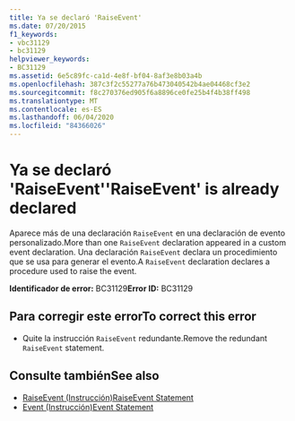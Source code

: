 ```yaml
---
title: Ya se declaró 'RaiseEvent'
ms.date: 07/20/2015
f1_keywords:
- vbc31129
- bc31129
helpviewer_keywords:
- BC31129
ms.assetid: 6e5c89fc-ca1d-4e8f-bf04-8af3e8b03a4b
ms.openlocfilehash: 387c3f2c55277a76b473040542b4ae04468cf3e2
ms.sourcegitcommit: f8c270376ed905f6a8896ce0fe25b4f4b38ff498
ms.translationtype: MT
ms.contentlocale: es-ES
ms.lasthandoff: 06/04/2020
ms.locfileid: "84366026"
---
```

# <a name="raiseevent-is-already-declared"></a><span data-ttu-id="49092-102">Ya se declaró 'RaiseEvent'</span><span class="sxs-lookup"><span data-stu-id="49092-102">'RaiseEvent' is already declared</span></span>
<span data-ttu-id="49092-103">Aparece más de una declaración `RaiseEvent` en una declaración de evento personalizado.</span><span class="sxs-lookup"><span data-stu-id="49092-103">More than one `RaiseEvent` declaration appeared in a custom event declaration.</span></span> <span data-ttu-id="49092-104">Una declaración `RaiseEvent` declara un procedimiento que se usa para generar el evento.</span><span class="sxs-lookup"><span data-stu-id="49092-104">A `RaiseEvent` declaration declares a procedure used to raise the event.</span></span>  
  
 <span data-ttu-id="49092-105">**Identificador de error:** BC31129</span><span class="sxs-lookup"><span data-stu-id="49092-105">**Error ID:** BC31129</span></span>  
  
## <a name="to-correct-this-error"></a><span data-ttu-id="49092-106">Para corregir este error</span><span class="sxs-lookup"><span data-stu-id="49092-106">To correct this error</span></span>  
  
- <span data-ttu-id="49092-107">Quite la instrucción `RaiseEvent` redundante.</span><span class="sxs-lookup"><span data-stu-id="49092-107">Remove the redundant `RaiseEvent` statement.</span></span>  
  
## <a name="see-also"></a><span data-ttu-id="49092-108">Consulte también</span><span class="sxs-lookup"><span data-stu-id="49092-108">See also</span></span>

- [<span data-ttu-id="49092-109">RaiseEvent (Instrucción)</span><span class="sxs-lookup"><span data-stu-id="49092-109">RaiseEvent Statement</span></span>](../language-reference/statements/raiseevent-statement.md)
- [<span data-ttu-id="49092-110">Event (Instrucción)</span><span class="sxs-lookup"><span data-stu-id="49092-110">Event Statement</span></span>](../language-reference/statements/event-statement.md)
